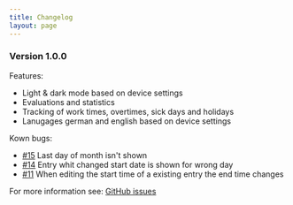 ```yaml
---
title: Changelog
layout: page
---
```



### Version 1.0.0

Features:

- Light & dark mode based on device settings
- Evaluations and statistics
- Tracking of work times, overtimes, sick days and holidays
- Lanugages german and english based on device settings

Kown bugs:

- [#15](https://github.com/Nicklas2751/LibreWorkingTimes/issues/15) Last day of month isn't shown
- [#14](https://github.com/Nicklas2751/LibreWorkingTimes/issues/14) Entry whit changed start date is shown for wrong day
- [#11](https://github.com/Nicklas2751/LibreWorkingTimes/issues/11) When editing the start time of a existing entry the end time changes

For more information see: [GitHub issues](https://github.com/Nicklas2751/LibreWorkingTimes/issues/)
